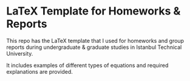 # LaTeX Template for Homeworks & Reports

This repo has the LaTeX template that I used for homeworks and group reports during undergraduate &amp; graduate studies in Istanbul Technical University.

It includes examples of different types of equations and required explanations are provided.

